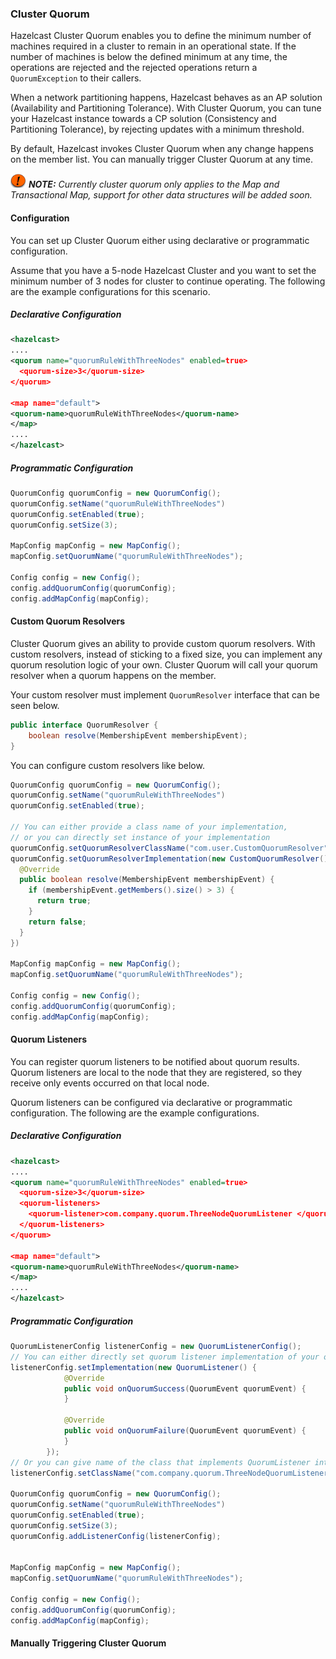 ### Cluster Quorum

Hazelcast Cluster Quorum enables you to define the minimum number of machines required in a cluster to remain in an operational state. If the number of machines is below the defined minimum at any time, the operations are rejected and the rejected operations return a `QuorumException` to their callers.

When a network partitioning happens, Hazelcast behaves as an AP solution (Availability and Partitioning Tolerance). With Cluster Quorum, you can tune your Hazelcast instance towards a CP solution (Consistency and Partitioning Tolerance), by rejecting updates with a minimum threshold.

By default, Hazelcast invokes Cluster Quorum when any change happens on the member list. You can manually trigger Cluster Quorum at any time.

![image](images/NoteSmall.jpg) ***NOTE:*** *Currently cluster quorum only applies to the Map and Transactional Map, support for other data structures will be added soon.*


#### Configuration

You can set up Cluster Quorum either using declarative or programmatic configuration.

Assume that you have a 5-node Hazelcast Cluster and you want to set the minimum number of 3 nodes for cluster to continue operating. The following are the example configurations for this scenario.

##### Declarative Configuration

```xml
<hazelcast>
....
<quorum name="quorumRuleWithThreeNodes" enabled=true>
  <quorum-size>3</quorum-size>
</quorum>

<map name="default">
<quorum-name>quorumRuleWithThreeNodes</quorum-name>
</map>
....
</hazelcast>

```

##### Programmatic Configuration

```java
QuorumConfig quorumConfig = new QuorumConfig();
quorumConfig.setName("quorumRuleWithThreeNodes")
quorumConfig.setEnabled(true);
quorumConfig.setSize(3);

MapConfig mapConfig = new MapConfig();
mapConfig.setQuorumName("quorumRuleWithThreeNodes");

Config config = new Config();
config.addQuorumConfig(quorumConfig);
config.addMapConfig(mapConfig);

```


#### Custom Quorum Resolvers
Cluster Quorum gives an ability to provide custom quorum resolvers. With custom resolvers, instead of sticking to a fixed size, you can implement any quorum resolution logic of your own. Cluster Quorum will call your quorum resolver when a quorum happens on the member.

Your custom resolver must implement `QuorumResolver` interface that can be seen below.

```java
public interface QuorumResolver {
    boolean resolve(MembershipEvent membershipEvent);
}
```

You can configure custom resolvers like below.
```java
QuorumConfig quorumConfig = new QuorumConfig();
quorumConfig.setName("quorumRuleWithThreeNodes")
quorumConfig.setEnabled(true);

// You can either provide a class name of your implementation,
// or you can directly set instance of your implementation
quorumConfig.setQuorumResolverClassName("com.user.CustomQuorumResolver");
quorumConfig.setQuorumResolverImplementation(new CustomQuorumResolver() {
  @Override
  public boolean resolve(MembershipEvent membershipEvent) {
    if (membershipEvent.getMembers().size() > 3) {
      return true;
    }
    return false;
  }
})

MapConfig mapConfig = new MapConfig();
mapConfig.setQuorumName("quorumRuleWithThreeNodes");

Config config = new Config();
config.addQuorumConfig(quorumConfig);
config.addMapConfig(mapConfig);

```

#### Quorum Listeners
You can register quorum listeners to be notified about quorum results. Quorum listeners are local to the node that they are registered, so they receive only events occurred on that local node. 

Quorum listeners can be configured via declarative or programmatic configuration. The following are the example configurations.
 
##### Declarative Configuration

```xml
<hazelcast>
....
<quorum name="quorumRuleWithThreeNodes" enabled=true>
  <quorum-size>3</quorum-size>
  <quorum-listeners> 
    <quorum-listener>com.company.quorum.ThreeNodeQuorumListener </quorum-listener>
  </quorum-listeners>
</quorum>

<map name="default">
<quorum-name>quorumRuleWithThreeNodes</quorum-name>
</map>
....
</hazelcast>
```

##### Programmatic Configuration

```java
QuorumListenerConfig listenerConfig = new QuorumListenerConfig();
// You can either directly set quorum listener implementation of your own
listenerConfig.setImplementation(new QuorumListener() {
            @Override
            public void onQuorumSuccess(QuorumEvent quorumEvent) {
            }

            @Override
            public void onQuorumFailure(QuorumEvent quorumEvent) {
            }
        });
// Or you can give name of the class that implements QuorumListener interface.
listenerConfig.setClassName("com.company.quorum.ThreeNodeQuorumListener");

QuorumConfig quorumConfig = new QuorumConfig();
quorumConfig.setName("quorumRuleWithThreeNodes")
quorumConfig.setEnabled(true);
quorumConfig.setSize(3);
quorumConfig.addListenerConfig(listenerConfig);


MapConfig mapConfig = new MapConfig();
mapConfig.setQuorumName("quorumRuleWithThreeNodes");

Config config = new Config();
config.addQuorumConfig(quorumConfig);
config.addMapConfig(mapConfig);
```


#### Manually Triggering Cluster Quorum
